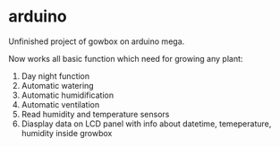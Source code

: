 # arduino
Unfinished project of gowbox on arduino mega.

Now works all basic function which need for growing any plant: 
1) Day night function
2) Automatic watering
3) Automatic humidification
4) Automatic ventilation
5) Read humidity and temperature sensors 
6) Diasplay data on LCD panel with info about datetime, temeperature, humidity inside growbox

